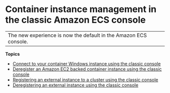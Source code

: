 # Container instance management in the classic Amazon ECS console<a name="available-classic-console-instance-actions"></a>


|  | 
| --- |
| The new experience is now the default in the Amazon ECS console\. | 

**Topics**
+ [Connect to your container Windows instance using the classic console](instance-windows-connect-classic-console.md)
+ [Deregister an Amazon EC2 backed container instance using the classic console](deregister_container_instance_classic_console.md)
+ [Registering an external instance to a cluster using the classic console](ecs-anywhere-registration-classic-console.md)
+ [Deregistering an external instance using the classic console](ecs-anywhere-deregistration-classic-console.md)
